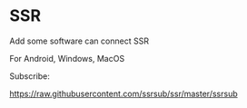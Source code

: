 # SSR
Add some software can connect SSR

For Android, Windows, MacOS

Subscribe:

https://raw.githubusercontent.com/ssrsub/ssr/master/ssrsub
